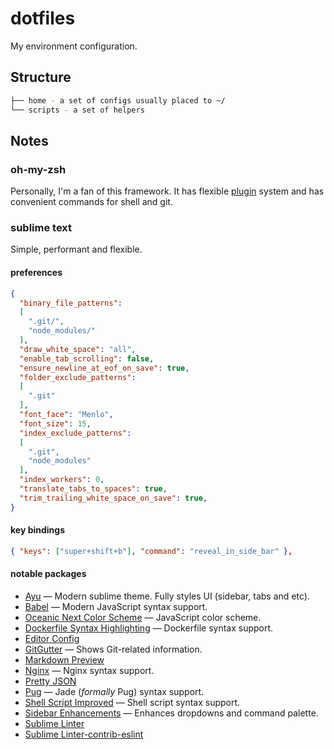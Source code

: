 # dotfiles
My environment configuration.

## Structure
```bash
├── home - a set of configs usually placed to ~/
└── scripts - a set of helpers
```

## Notes
### oh-my-zsh
Personally, I'm a fan of this framework. It has flexible [plugin](https://github.com/robbyrussell/oh-my-zsh#plugins) system and has convenient commands for shell and git.

### sublime text
Simple, performant and flexible.

#### preferences
```json
{
  "binary_file_patterns":
  [
    ".git/",
    "node_modules/"
  ],
  "draw_white_space": "all",
  "enable_tab_scrolling": false,
  "ensure_newline_at_eof_on_save": true,
  "folder_exclude_patterns":
  [
    ".git"
  ],
  "font_face": "Menlo",
  "font_size": 15,
  "index_exclude_patterns":
  [
    ".git",
    "node_modules"
  ],
  "index_workers": 0,
  "translate_tabs_to_spaces": true,
  "trim_trailing_white_space_on_save": true,
}
```

#### key bindings
```json
{ "keys": ["super+shift+b"], "command": "reveal_in_side_bar" },
```

#### notable packages
* [Ayu](https://packagecontrol.io/packages/ayu) — Modern sublime theme. Fully styles UI (sidebar, tabs and etc).
* [Babel](https://packagecontrol.io/packages/Babel) — Modern JavaScript syntax support.
* [Oceanic Next Color Scheme](https://packagecontrol.io/packages/Oceanic%20Next%20Color%20Scheme) — JavaScript color scheme.
* [Dockerfile Syntax Highlighting](https://packagecontrol.io/packages/Dockerfile%20Syntax%20Highlighting) — Dockerfile syntax support.
* [Editor Config](https://packagecontrol.io/packages/EditorConfig)
* [GitGutter](https://packagecontrol.io/packages/GitGutter) — Shows Git-related information.
* [Markdown Preview](https://packagecontrol.io/packages/Markdown%20Preview)
* [Nginx](https://packagecontrol.io/packages/nginx) — Nginx syntax support.
* [Pretty JSON](https://packagecontrol.io/packages/Pretty%20JSON)
* [Pug](https://packagecontrol.io/packages/Pug) — Jade (*formally* Pug) syntax support.
* [Shell Script Improved](https://packagecontrol.io/packages/ShellScriptImproved) — Shell script syntax support.
* [Sidebar Enhancements](https://packagecontrol.io/packages/SideBarEnhancements) — Enhances dropdowns and command palette.
* [Sublime Linter](https://packagecontrol.io/packages/SublimeLinter)
* [Sublime Linter-contrib-eslint](https://packagecontrol.io/packages/SublimeLinter-contrib-eslint)

